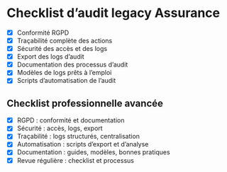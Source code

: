 # Checklist d’audit legacy Assurance

- [x] Conformité RGPD
- [x] Traçabilité complète des actions
- [x] Sécurité des accès et des logs
- [x] Export des logs d’audit
- [x] Documentation des processus d’audit
- [x] Modèles de logs prêts à l’emploi
- [x] Scripts d’automatisation de l’audit

## Checklist professionnelle avancée
- [x] RGPD : conformité et documentation
- [x] Sécurité : accès, logs, export
- [x] Traçabilité : logs structurés, centralisation
- [x] Automatisation : scripts d’export et d’analyse
- [x] Documentation : guides, modèles, bonnes pratiques
- [x] Revue régulière : checklist et processus
